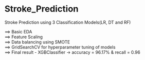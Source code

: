 # Stroke_Prediction
Stroke Prediction using 3 Classification Models(LR, DT and RF)

==> Basic EDA  
==> Feature Scaling  
==> Data balancing using SMOTE  
==> GridSearchCV for hyperparameter tuning of models  
==> Final result - XGBClassifier -> accuracy = 96.17% & recall = 0.96  
